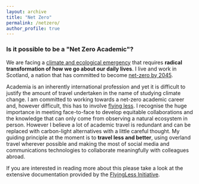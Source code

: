 ```yaml
---
layout: archive
title: "Net Zero"
permalink: /netzero/
author_profile: true
---
```


### Is it possible to be a "Net Zero Academic"?

We are facing a [climate and ecological emergency](https://academic.oup.com/bioscience/advance-article/doi/10.1093/biosci/biz088/5610806) that requires **radical transformation of how we go about our daily lives**. I live and work in Scotland, a nation that has committed to become [net-zero by 2045](https://www.gov.scot/news/scotland-to-become-a-net-zero-society/).

Academia is an inherently international profession and yet it is difficult to justify the amount of travel undertaken in the name of studying climate change. I am committed to working towards a net-zero academic career and, however difficult, this has to involve [flying less](https://academicflyingblog.wordpress.com). I recognise the huge importance in meeting face-to-face to develop equitable collaborations and the knowledge that can only come from observing a natural ecosystem in person. However I believe a lot of academic travel is redundant and can be replaced with carbon-light alternatives with a little careful thought. My guiding principle at the moment is to **travel less and better**, using overland travel wherever possible and making the most of social media and communications technologies to collaborate meaningfully with colleagues abroad.

If you are interested in reading more about this please take a look at the extensive documentation provided by the [FlyingLess Initiative](https://docs.google.com/document/d/1URRRh4zMSpvtZY08F9-Rkbx0qkNNmfzIzqOlqZWKxkE/edit).




